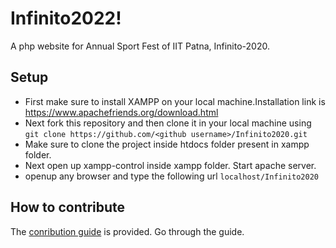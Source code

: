# Infinito2022!
A php website for Annual Sport Fest of IIT Patna, Infinito-2020.

## Setup
* First make sure to install XAMPP on your local machine.Installation link is https://www.apachefriends.org/download.html
* Next fork this repository and then clone it in your local machine using `git clone https://github.com/<github username>/Infinito2020.git`
* Make sure to clone the project inside htdocs folder present in xampp folder.
* Next open up xampp-control inside xampp folder. Start apache server.
* openup any browser and type the following url `localhost/Infinito2020`

## How to contribute 
The [conribution guide](https://github.com/Infinito-IIT-Patna/Infinito2020/blob/master/CONTRIBUTING.md) is provided. Go through the guide.
